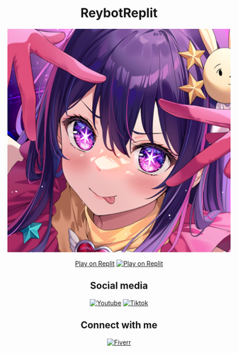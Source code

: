 <div align="center">

# ReybotReplit

![Reybot](/groupPict.jpeg)

[Play on Replit](https://www.replit.com/@bayumahadika)
[![Play on Replit](https://img.shields.io/badge/Play%20on-Replit-blueviolet?logo=replit)](https://www.replit.com/@bayumahadika/ReybotReplit)

## Social media

[![Youtube](https://img.shields.io/badge/YouTube-FF0000?style=for-the-badge&logo=youtube&logoColor=white)](https://www.youtube.com/@bayumahadika)
[![Tiktok](https://img.shields.io/badge/TikTok-000000?style=for-the-badge&logo=tiktok&logoColor=white)](https://www.tiktok.com/@bayumahadika)

## Connect with me

[![Fiverr](https://img.shields.io/badge/fiverr-1DBF73?style=for-the-badge&logo=fiverr&logoColor=white)](https://www.fiver.com/bayumahadika)

</div>

